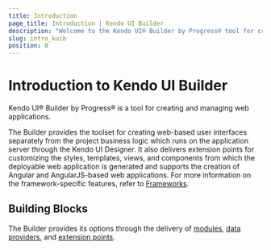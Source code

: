 ```yaml
---
title: Introduction
page_title: Introduction | Kendo UI Builder
description: "Welcome to the Kendo UI® Builder by Progress® tool for creating and managing Angular and AngularJS-based web applications."
slug: intro_kuib
position: 0
---
```


# Introduction to Kendo UI Builder

Kendo UI® Builder by Progress® is a tool for creating and managing web applications.

The Builder provides the toolset for creating web-based user interfaces separately from the project business logic which runs on the application server through the Kendo UI Designer. It also delivers extension points for customizing the styles, templates, views, and components from which the deployable web application is generated and supports the creation of Angular and AngularJS-based web applications. For more information on the framework-specific features, refer to [Frameworks]().

## Building Blocks

The Builder provides its options through the delivery of [modules](#toc-modules), [data providers](#toc-data-providers), and [extension points](#toc-extension-points).

<!-- diagram -- >

KUIB -> Modules         -> Views          -> System
                                          -> Predefined
                                          -> Custom (Blank)    -> Components    -> Predefined
                                                                                -> Custom
    -> Data Providers   -> Data Services
                        -> Data Sources
    -> Extension Points -> Style          -> Theme
                                          -> View
                                          -> Application
                        -> Template
                        -> View
                        -> Component

### Modules

The modules are the building blocks of each web application and consist of:

* Views&mdash;The Builder views provide the setting and outlook options of the current web application page.
    * The [system views]({% slug ... %}) are built-in and cannot be changed.
    * The [predefined views]({% slug ... %}) provide a predefined layout, allow you to edit them, and can be used in the application as they are.
    * The [user-defined views]({% slug ... %}) are blank views that can be customized according to the requirements of your project.
* Components&mdash;The Builder components represent the widgets that will be rendered by the web application.
    * The [predefined components]({% slug ... %}) provide a predefined layout, allow you to edit them, and can be used in the application as they are.
    * The [user-defined components]({% slug ... %}) are blank components that can be customized according to the requirements of your project.

### Data Providers

The data providers are responsible for the data connectivity of the web application. They provide services for establishing the connection between the data you want to display and the data source you want to use.
* The [data services]({% slug ... %}) support the input of custom or third-party service endpoints.
* The [data sources]({% slug ... %}) contain the datasets and enable you to display only specific data portion.

### Extension Points

The extension points are the parts of the web application that you can customize.
* The [styles extension points]({% slug ... %}) deliver global customization options that apply to the application level as well as custom settings for the current theme, view, or component.  
* The [templates extension points]({% slug ... %}) deliver customization options for specific content rendering and content processing optimization.
* The [views extension points]({% slug ... %}) deliver customization options that can be applied to a particular view.  
* The [components extension points]({% slug ... %}) deliver customization options that can be applied to a particular component.

## Suggested Links

* [Modules]()
* [Views]()
* [Components]()
* [Data Providers]()
* [Extension Points]()
* [Frameworks]()
